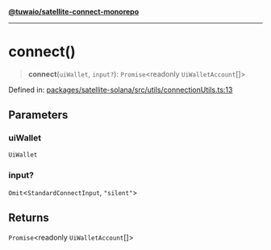 [**@tuwaio/satellite-connect-monorepo**](../../../README.md)

***

# connect()

> **connect**(`uiWallet`, `input?`): `Promise`\<readonly `UiWalletAccount`[]\>

Defined in: [packages/satellite-solana/src/utils/connectionUtils.ts:13](https://github.com/TuwaIO/satellite-connect/blob/bbc901b8bff3563e4096dc064e78e33cabbe6cb0/packages/satellite-solana/src/utils/connectionUtils.ts#L13)

## Parameters

### uiWallet

`UiWallet`

### input?

`Omit`\<`StandardConnectInput`, `"silent"`\>

## Returns

`Promise`\<readonly `UiWalletAccount`[]\>
